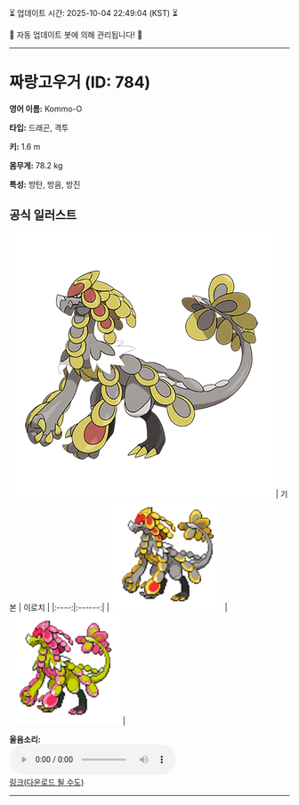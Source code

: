 
⏳ 업데이트 시간: 2025-10-04 22:49:04 (KST) ⏳

🤖 자동 업데이트 봇에 의해 관리됩니다! 🤖

---

# 짜랑고우거 (ID: 784)
**영어 이름:** Kommo-O

**타입:** 드래곤, 격투

**키:** 1.6 m

**몸무게:** 78.2 kg

**특성:** 방탄, 방음, 방진

## 공식 일러스트
![](https://raw.githubusercontent.com/PokeAPI/sprites/master/sprites/pokemon/other/official-artwork/784.png)
| 기본 | 이로치 |
|:----:|:------:|
| <img src="https://raw.githubusercontent.com/PokeAPI/sprites/master/sprites/pokemon/784.png" width="200"> | <img src="https://raw.githubusercontent.com/PokeAPI/sprites/master/sprites/pokemon/shiny/784.png" width="200"> |

**울음소리:**<br><audio controls src="https://raw.githubusercontent.com/PokeAPI/cries/main/cries/pokemon/latest/784.ogg"></audio><br> [링크(다운로드 될 수도)](https://raw.githubusercontent.com/PokeAPI/cries/main/cries/pokemon/latest/784.ogg)


---
